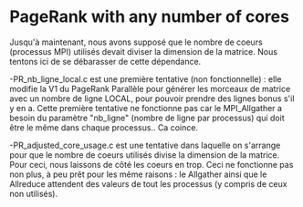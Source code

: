 # PageRank with any number of cores

Jusqu'à maintenant, nous avons supposé que le nombre de coeurs (processus MPI) utilisés devait diviser la dimension de la matrice.
Nous tentons ici de se débarasser de cette dépendance.

-PR_nb_ligne_local.c est une première tentative (non fonctionnelle) : elle modifie la V1 du PageRank Parallèle pour générer les morceaux de matrice avec un nombre de ligne LOCAL, pour pouvoir prendre des lignes bonus s'il y en a.
Cette première tentative ne fonctionne pas car le MPI_Allgather a besoin du paramètre "nb_ligne" (nombre de ligne par processus) qui doit être le même dans chaque processus.. Ca coince.

-PR_adjusted_core_usage.c est une tentative dans laquelle on s'arrange pour que le nombre de coeurs utilisés divise la dimension de la matrice. Pour ceci, nous laissons de côté les coeurs en trop.
Ceci ne fonctionne pas non plus, à peu prêt pour les même raisons : le Allgather ainsi que le Allreduce attendent des valeurs de tout les processus (y compris de ceux non utilisés).